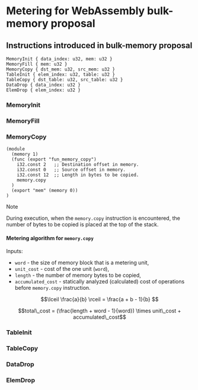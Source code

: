 # Metering for WebAssembly bulk-memory proposal

## Instructions introduced in bulk-memory proposal

```text
MemoryInit { data_index: u32, mem: u32 }
MemoryFill { mem: u32 }
MemoryCopy { dst_mem: u32, src_mem: u32 }
TableInit { elem_index: u32, table: u32 }
TableCopy { dst_table: u32, src_table: u32 }
DataDrop { data_index: u32 }
ElemDrop { elem_index: u32 }
```

### MemoryInit

### MemoryFill

### MemoryCopy

```webassembly
(module
  (memory 1)
  (func (export "fun_memory_copy")
    i32.const 2   ;; Destination offset in memory.
    i32.const 0   ;; Source offset in memory.
    i32.const 12  ;; Length in bytes to be copied.
    memory.copy
  )
  (export "mem" (memory 0))
)
```

> [!NOTE]  
> During execution, when the `memory.copy` instruction is encountered,
> the number of bytes to be copied is placed at the top of the stack. 

#### Metering algorithm for `memory.copy`

Inputs:

- `word` - the size of memory block that is a metering unit,
- `unit_cost` - cost of the one unit (`word`),
- `length` - the number of memory bytes to be copied,
- `accumulated_cost` - statically analyzed (calculated) cost of operations before `memory.copy` instruction.

```math
\lceil \frac{a}{b} \rceil = \frac{a + b - 1}{b} 
```

```math
total\_cost = (\frac{length + word - 1}{word}) \times unit\_cost + accumulated\_cost
```

### TableInit

### TableCopy

### DataDrop

### ElemDrop
